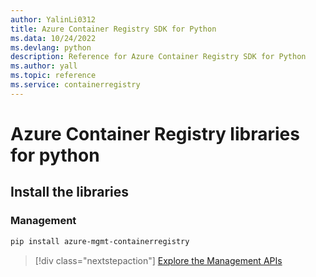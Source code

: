 ```yaml
---
author: YalinLi0312
title: Azure Container Registry SDK for Python
ms.data: 10/24/2022
ms.devlang: python
description: Reference for Azure Container Registry SDK for Python
ms.author: yall
ms.topic: reference
ms.service: containerregistry
---
```

# Azure Container Registry libraries for python

## Install the libraries


### Management

```bash
pip install azure-mgmt-containerregistry
```
> [!div class="nextstepaction"]
> [Explore the Management APIs](/python/api/overview/azure/containerregistry/management)